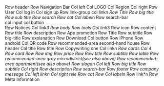 Row header
    Row Navigation Bar
        Col left
            Col LOGO
            Col Region
        Col right
            Row User
                Col log in
                Col sign up
            Row link-group
                col link*n
    Row Title
        Row big title
        Row sub title
    Row search
        Row cat
            Col label*n
        Row search-bar   
            col input
            col button     
    Row Notices
        Col link*3
Row body
    Row tools
        Col link*3
            Row icon
            Row content
                Row title
                Row description
    Row App promotion
        Row Title
            Row subtitle
            Row big-title
        Row explanation
        Row Download
            Col button
                Row iPhone
                Row android
            Col
               QR code
    Row recommended-area second-hand house
        Row header
            Col title
                Row title
                Row Copywriting one
            Col 
                link*n
        Row cards
            Col *4
                Row card
                    Row
                        Row img
                        Row price
                    Row 
                        Row title
                        Row subtitle
                Row lable
    Row recommended-area gray microdistrict(see also above)
    Row recommended-area apartment(see also above)
    Row slogan
        Col left
            Row big title
            Row subtitle
        Col right
            Row description
            Row search-bar
Row footer
    Row campany message 
        Col left
            link*n
        Col right
            tele
    Row cat
        Row 
            Col label*n
        Row 
            link*n
    Row Meta Information 
